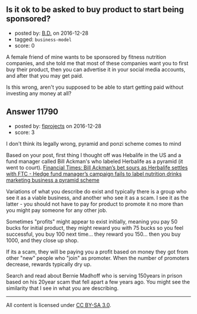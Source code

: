 ## Is it ok to be asked to buy product to start being sponsored?

- posted by: [B.D.](https://stackexchange.com/users/9931151/b-d) on 2016-12-28
- tagged: `business-model`
- score: 0

A female friend of mine wants to be sponsored by fitness nutrition companies, and she told me that most of these companies want you to first buy their product, then you can advertise it in your social media accounts, and after that you may get paid.


Is this wrong, aren't you supposed to be able to start getting paid without investing any money at all?


## Answer 11790

- posted by: [fiprojects](https://stackexchange.com/users/5370155/fiprojects) on 2016-12-28
- score: 3

<p>I don't think its legally wrong, pyramid and ponzi scheme comes to mind</p>

<p>Based on your post, first thing I thought off was Hebalife in the US and a fund manager called Bill Ackman's who labeled Herbalife as a pyramid (it went to court). <a href="https://www.ft.com/content/9c3ae610-4a8c-11e6-8d68-72e9211e86ab" rel="nofollow noreferrer" title="Bill Ackman’s bet sours as Herbalife settles with FTC  Hedge fund manager’s campaign fails to label nutrition drinks marketing business a pyramid scheme"> Financial Times: Bill Ackman’s bet sours as Herbalife settles with FTC - Hedge fund manager’s campaign fails to label nutrition drinks marketing business a pyramid scheme
</a></p>

<p>Variations of what you describe do exist and typically there is a group who see it as a viable business, and another who see it as a scam. I see it as the latter - you should not have to pay for product to promote it no more than you might pay someone for any other job. </p>

<p>Sometimes "profits" might appear to exist initially, meaning you pay 50 bucks for initial product, they might reward you with 75 bucks so you feel successful, you buy 100 next time... they reward you 150... then you buy 1000, and they close up shop.</p>

<p>If its a scam, they will be paying you a profit based on money they got from other "new" people who "join" as promoter. When the number of promoters decrease, rewards typically dry up.</p>

<p>Search and read about Bernie Madhoff who is serving 150years in prison based on his 20year scam that fell apart a few years ago. You might see the similarity that I see in what you are describing.</p>




---

All content is licensed under [CC BY-SA 3.0](https://creativecommons.org/licenses/by-sa/3.0/).
